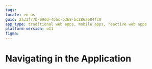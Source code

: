 ```yaml
---
tags: 
locale: en-us
guid: 2a31f77b-09dd-4bac-b3b8-bc286a684fc0
app_type: traditional web apps, mobile apps, reactive web apps
platform-version: o11
figma:
---
```


# Navigating in the Application
